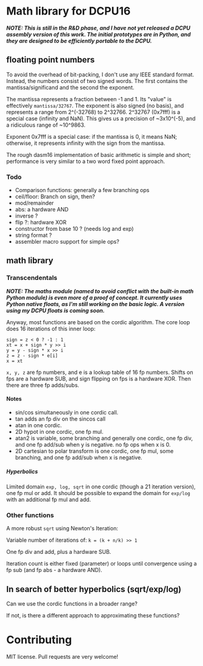 # Math library for DCPU16

***NOTE: This is still in the R&D phase, and I have not yet released a DCPU assembly version of this work. The initial prototypes are in Python, and they are designed to be efficiently portable to the DCPU.***

## floating point numbers

To avoid the overhead of bit-packing, I don't use any IEEE standard format. Instead, the numbers consist of two signed words. The first contains the mantissa/significand and the second the exponent.

The mantissa represents a fraction between -1 and 1. Its "value" is effectively `mantissa/32767`. The exponent is also signed (no basis), and represents a range from 2^(-32768) to 2^32766. 2^32767 (0x7fff) is a special case (infinity and NaN). This gives us a precision of ~3x10^(-5), and a ridiculous range of ~10^9863.

Exponent 0x7fff is a special case: if the mantissa is 0, it means NaN; otherwise, it represents infinity with the sign from the mantissa.

The rough dasm16 implementation of basic arithmetic is simple and short; performance is very similar to a two word fixed point approach.

### Todo

* Comparison functions: generally a few branching ops
* ceil/floor: Branch on sign, then?
* mod/remainder
* abs: a hardware AND
* inverse ?
* flip ?: hardware XOR
* constructor from base 10 ? (needs log and exp)
* string format ?
* assembler macro support for simple ops?

## math library

### Transcendentals

***NOTE: The maths module (named to avoid conflict with the built-in math Python module) is even more of a proof of concept. It currently uses Python native floats, as I'm still working on the basic logic. A version using my DCPU floats is coming soon.***

Anyway, most functions are based on the cordic algorithm. The core loop does 16 iterations of this inner loop:

    sign = z < 0 ? -1 : 1
    xt = x + sign * y >> i
    y = y - sign * x >> i
    z = z - sign * e[i]
    x = xt

`x, y, z` are fp numbers, and e is a lookup table of 16 fp numbers. Shifts on fps are a hardware SUB, and sign flipping on fps is a hardware XOR. Then there are three fp adds/subs.

#### Notes

* sin/cos simultaneously in one cordic call.
* tan adds an fp div on the sincos call
* atan in one cordic.
* 2D hypot in one cordic, one fp mul.
* atan2 is variable, some branching and generally one cordic, one fp div, and one fp add/sub when y is negative. no fp ops when x is 0.
* 2D cartesian to polar transform is one cordic, one fp mul, some branching, and one fp add/sub when x is negative.

##### Hyperbolics

Limited domain `exp, log, sqrt` in one cordic (though a 21 iteration version), one fp mul or add. It should be possible to expand the domain for `exp/log` with an additional fp mul and add.

### Other functions

A more robust `sqrt` using Newton's Iteration:

Variable number of iterations of:
`k = (k + n/k) >> 1`

One fp div and add, plus a hardware SUB.

Iteration count is either fixed (parameter) or loops until convergence using a fp sub (and fp abs - a hardware AND).

## In search of better hyperbolics (sqrt/exp/log)

Can we use the cordic functions in a broader range?

If not, is there a different approach to approximating these functions?

# Contributing

MIT license. Pull requests are very welcome!

